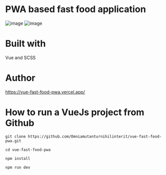# PWA based fast food application
![image](https://github.com/Omniamutanturnihilinterit/vue-fast-food-pwa/assets/92959023/42f29c38-2e8e-4f61-a550-7b9e3f4d9211)
![image](https://github.com/Omniamutanturnihilinterit/vue-fast-food-pwa/assets/92959023/b35e4705-01f8-4dd4-b622-59d8adedc60a)

# Built with
Vue and SCSS

# Author
https://vue-fast-food-pwa.vercel.app/

# How to run a VueJs project from Github

`git clone https://github.com/Omniamutanturnihilinterit/vue-fast-food-pwa.git`

`cd vue-fast-food-pwa`

`npm install`

`npm run dev`

